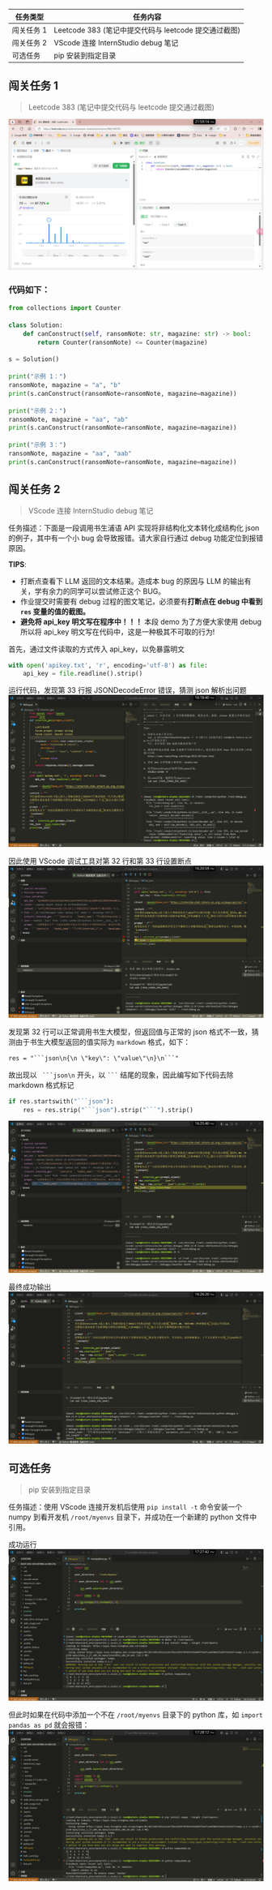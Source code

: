 
| 任务类型   | 任务内容                                 |
| ------ | ------------------------------------ |
| 闯关任务 1 | Leetcode 383 (笔记中提交代码与 leetcode 提交通过截图) |
| 闯关任务 2 | VScode 连接 InternStudio debug 笔记      |
| 可选任务   | pip 安装到指定目录                          |

## 闯关任务 1

> Leetcode 383 (笔记中提交代码与 leetcode 提交通过截图)

![InternLM_learing/images/屏幕截图 2024-11-21 215923.png at main · fresh-little-lemon/InternLM_learing (github.com)](https://github.com/fresh-little-lemon/InternLM_learing/blob/main/images/%E5%B1%8F%E5%B9%95%E6%88%AA%E5%9B%BE%202024-11-21%20215923.png)

### 代码如下：
``` python
from collections import Counter

class Solution:
    def canConstruct(self, ransomNote: str, magazine: str) -> bool:
        return Counter(ransomNote) <= Counter(magazine)

s = Solution()

print("示例 1：")
ransomNote, magazine = "a", "b"
print(s.canConstruct(ransomNote=ransomNote, magazine=magazine))

print("示例 2：")
ransomNote, magazine = "aa", "ab"
print(s.canConstruct(ransomNote=ransomNote, magazine=magazine))

print("示例 3：")
ransomNote, magazine = "aa", "aab"
print(s.canConstruct(ransomNote=ransomNote, magazine=magazine))
```

## 闯关任务 2

> VScode 连接 InternStudio debug 笔记

任务描述：下面是一段调用书生浦语 API 实现将非结构化文本转化成结构化 json 的例子，其中有一个小 bug 会导致报错。请大家自行通过 debug 功能定位到报错原因。

**TIPS**:
- 打断点查看下 LLM 返回的文本结果。造成本 bug 的原因与 LLM 的输出有关，学有余力的同学可以尝试修正这个 BUG。
- 作业提交时需要有 debug 过程的图文笔记，必须要有**打断点在 debug 中看到 `res` 变量的值的截图。**
- **避免将 api_key 明文写在程序中！！！** 本段 demo 为了方便大家使用 debug 所以将 api_key 明文写在代码中，这是一种极其不可取的行为!


首先，通过文件读取的方式传入 api_key，以免暴露明文
``` python
with open('apikey.txt', 'r', encoding='utf-8') as file:
    api_key = file.readline().strip()
```

运行代码，发现第 33 行报 JSONDecodeError 错误，猜测 json 解析出问题
![InternLM_learing/images/屏幕截图 2024-11-23 161845.png at main · fresh-little-lemon/InternLM_learing (github.com)](https://github.com/fresh-little-lemon/InternLM_learing/blob/main/images/%E5%B1%8F%E5%B9%95%E6%88%AA%E5%9B%BE%202024-11-23%20161845.png)

因此使用 VScode 调试工具对第 32 行和第 33 行设置断点
![InternLM_learing/images/屏幕截图 2024-11-23 162106.png at main · fresh-little-lemon/InternLM_learing (github.com)](https://github.com/fresh-little-lemon/InternLM_learing/blob/main/images/%E5%B1%8F%E5%B9%95%E6%88%AA%E5%9B%BE%202024-11-23%20162106.png)

发现第 32 行可以正常调用书生大模型，但返回值与正常的 json 格式不一致，猜测由于书生大模型返回的值实际为 `markdown` 格式，如下：
``` markdown
res = "```json\n{\n \"key\": \"value\"\n}\n```"
```

故出现以 ` ```json\n` 开头，以 ` ``` ` 结尾的现象，因此编写如下代码去除 markdown 格式标记
```python
if res.startswith("```json"):
    res = res.strip("```json").strip("```").strip()
```
![InternLM_learing/images/屏幕截图 2024-11-23 162106.png at main · fresh-little-lemon/InternLM_learing (github.com)](https://github.com/fresh-little-lemon/InternLM_learing/blob/main/images/%E5%B1%8F%E5%B9%95%E6%88%AA%E5%9B%BE%202024-11-23%20162548.png)

最终成功输出
![InternLM_learing/images/屏幕截图 2024-11-23 162106.png at main · fresh-little-lemon/InternLM_learing (github.com)](https://github.com/fresh-little-lemon/InternLM_learing/blob/main/images/%E5%B1%8F%E5%B9%95%E6%88%AA%E5%9B%BE%202024-11-23%20162626.png)


## 可选任务 

> pip 安装到指定目录

任务描述：使用 VScode 连接开发机后使用 `pip install -t` 命令安装一个 numpy 到看开发机 `/root/myenvs` 目录下，并成功在一个新建的 python 文件中引用。

成功运行
![InternLM_learing/images/屏幕截图 2024-11-23 162106.png at main · fresh-little-lemon/InternLM_learing (github.com)](https://github.com/fresh-little-lemon/InternLM_learing/blob/main/images/%E5%B1%8F%E5%B9%95%E6%88%AA%E5%9B%BE%202024-11-23%20172747.png)

但此时如果在代码中添加一个不在 `/root/myenvs` 目录下的 python 库，如 `import pandas as pd` 就会报错：
![InternLM_learing/images/屏幕截图 2024-11-23 162106.png at main · fresh-little-lemon/InternLM_learing (github.com)](https://github.com/fresh-little-lemon/InternLM_learing/blob/main/images/%E5%B1%8F%E5%B9%95%E6%88%AA%E5%9B%BE%202024-11-23%20172819.png)
